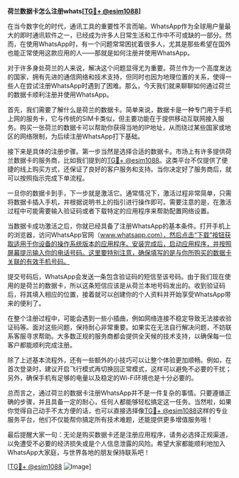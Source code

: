 **荷兰数据卡怎么注册whats[[TG💪+ @esim1088](https://t.me/s/esim1088)]**

在当今数字化的时代，通讯工具的重要性不言而喻。WhatsApp作为全球用户量最大的即时通讯软件之一，已经成为许多人日常生活和工作中不可或缺的一部分。然而，在使用WhatsApp时，有一个问题常常困扰着很多人，尤其是那些希望在国外也能正常使用这款应用的人——那就是如何注册并使用WhatsApp。

对于许多身处荷兰的人来说，解决这个问题显得尤为重要。荷兰作为一个高度发达的国家，拥有先进的通信网络和技术支持，但同时也因为地理位置的关系，使得一些人在尝试注册WhatsApp时遇到了困难。那么，今天我们就来聊聊如何通过荷兰的数据卡顺利注册并使用WhatsApp。

首先，我们需要了解什么是荷兰的数据卡。简单来说，数据卡是一种专门用于手机上网的服务卡，它与传统的SIM卡类似，但主要功能在于提供移动互联网接入服务。购买一张荷兰的数据卡可以帮助你获得当地的IP地址，从而绕过某些国家或地区的网络限制，为后续注册WhatsApp打下基础。

接下来是具体的注册步骤。第一步当然是选择合适的数据卡。市场上有许多提供荷兰数据卡的服务商，比如我们提到的[TG💪+ @esim1088](https://t.me/s/esim1088)。这类平台不仅提供了便捷的线上购买方式，还保证了良好的客户服务和支持。当你决定好了服务商后，就可以按照指示完成下单流程。

一旦你的数据卡到手，下一步就是激活它。通常情况下，激活过程非常简单，只需将数据卡插入手机，并根据说明书上的指引进行操作即可。需要注意的是，在激活过程中可能需要输入验证码或者下载特定的应用程序来帮助配置网络设置。

当数据卡成功激活之后，你就已经具备了注册WhatsApp的基本条件。打开手机上的浏览器，访问WhatsApp官网（www.whatsapp.com），然后点击“下载”按钮获取适用于你设备的操作系统版本的应用程序。安装完成后，启动应用程序，并按照屏幕提示输入你的电话号码。这里要特别注意，确保填写的是与你所购买的数据卡关联的有效手机号码。

提交号码后，WhatsApp会发送一条包含验证码的短信至该号码。由于我们现在使用的是荷兰的数据卡，所以这条短信应该是从荷兰本地号码发出的。收到验证码后，将其填入相应的位置，接着就可以创建你的个人资料并开始享受WhatsApp带来的便利了。

在整个注册过程中，可能会遇到一些小插曲，例如网络连接不稳定导致无法接收验证码等。面对这些问题，保持耐心非常重要。如果实在无法自行解决问题，不妨联系客服寻求帮助。大多数正规的服务商都会提供全天候的技术支持，以确保每一位客户都能顺利完成注册。

除了上述基本流程外，还有一些额外的小技巧可以让整个体验更加顺畅。例如，在首次登录时，建议开启飞行模式再切换回正常模式，这样可以避免不必要的干扰；另外，确保手机有足够的电量以及稳定的Wi-Fi环境也是十分必要的。

总而言之，通过荷兰的数据卡注册WhatsApp并不是一件复杂的事情。只要遵循正确的步骤，并且具备一定的耐心，任何人都能够轻松搞定这一任务。当然啦，如果你觉得自己动手不太方便的话，也可以直接选择像[TG💪+ @esim1088](https://t.me/s/esim1088)这样的专业服务平台，他们不仅能帮你搞定所有技术难题，还能提供更多增值服务哦！

最后提醒大家一句：无论是购买数据卡还是注册应用程序，请务必选择正规渠道，以免遭受不必要的经济损失或是个人信息泄露的风险。希望大家都能顺利地加入WhatsApp大家庭，与世界各地的朋友保持联系吧！

[[TG💪+ @esim1088](https://t.me/s/esim1088) ![Image](https://i.postimg.cc/4NQfJmqS/Snipaste-2025-05-13-00-14-12.png)]